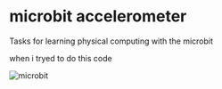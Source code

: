 # microbit accelerometer


Tasks for learning physical computing with the microbit

when i tryed to do this code 



![microbit](file:///Users/20jcincotta/Desktop/Screen%20Shot%202018-05-10%20at%2011.47.47%20AM.png)
